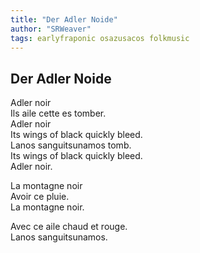 ```yaml
---
title: "Der Adler Noide"
author: "SRWeaver"
tags: earlyfraponic osazusacos folkmusic
---
```

## Der Adler Noide
Adler noir<br />
Ils aile cette es tomber.<br />
Adler noir<br />
Its wings of black quickly bleed.<br />
Lanos sanguitsunamos tomb.<br />
Its wings of black quickly bleed.<br />
Adler noir.

La montagne noir<br />
Avoir ce pluie.<br />
La montagne noir.

Avec ce aile chaud et rouge.<br />
Lanos sanguitsunamos.
